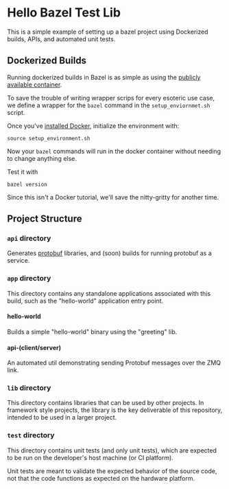# Hello Bazel Test Lib

This is a simple example of setting up a bazel project using Dockerized builds, APIs, and automated unit tests.

## Dockerized Builds

Running dockerized builds in Bazel is as simple as using the [publicly available container](https://bazel.build/install/docker-container).

To save the trouble of writing wrapper scrips for every esoteric use case, we define a wrapper for the `bazel` command in the `setup_enviornmet.sh` script.  

Once you've [installed Docker](https://docs.docker.com/engine/install/), initialize the environment with:

`source setup_environment.sh`

Now your `bazel` commands will run in the docker container without needing to change anything else.

Test it with

`bazel version`

Since this isn't a Docker tutorial, we'll save the nitty-gritty for another time.

## Project Structure

### `api` directory

Generates [protobuf]() libraries, and (soon) builds for running protobuf as a service.

### `app` directory

This directory contains any standalone applications associated with this build, such as the "hello-world" application entry point.

#### hello-world

Builds a simple "hello-world" binary using the "greeting" lib.

#### api-(client/server)

An automated util demonstrating sending Protobuf messages over the ZMQ link.

### `lib` directory

This directory contains libraries that can be used by other projects.  In framework style projects, the library is the key deliverable of this repository, intended to be used in a larger project.

### `test` directory

This directory contains unit tests (and only unit tests), which are expected to be run on the developer's host machine (or CI platform).

Unit tests are meant to validate the expected behavior of the source code, not that the code functions as expected on the hardware platform.
